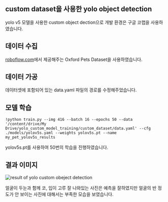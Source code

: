 ## custom dataset을 사용한 yolo object detection
yolo v5 모델을 사용한 custom object dection으로 개발 환경은 구글 코랩을 사용하였습니다.

## 데이터 수집
[roboflow.com](https://roboflow.com/)에서 제공해주는 Oxford Pets Dataset을 사용하였습니다.

## 데이터 가공
데이터셋에 포함되어 있는 data.yaml 파일의 경로를 수정해주었습니다.

## 모델 학습
```
!python train.py --img 416 --batch 16 --epochs 50 --data '/content/drive/My Drive/yolo_custom_model_training/custom_dataset/data.yaml' --cfg ./models/yolov5s.yaml --weights yolov5s.pt --name my_pet_yolov5s_results
```
yolov5s.pt를 사용하여 50번의 학습을 진행하였습니다.

## 결과 이미지
![result of yolo custom obeject detection](https://user-images.githubusercontent.com/61677941/115151551-4c4d0d00-a0a8-11eb-9029-be56a005c22b.jpg)

얼굴이 두눈과 함께 코, 입이 고루 잘 나와있는 사진은 예측을 잘하였지만 얼굴의 반 정도가 안 보이는 사진에 대해서는 부족한 모습을 보였습니다. 
